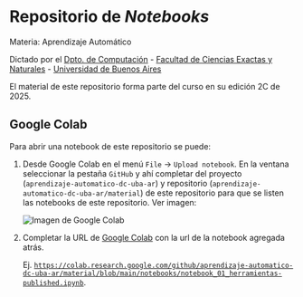 # Repositorio de _Notebooks_

Materia: Aprendizaje Automático

Dictado por el [Dpto. de Computación](https://www.dc.uba.ar/) - [Facultad de Ciencias Exactas y Naturales](https://exactas.uba.ar/) - [Universidad de Buenos Aires](https://uba.ar/)

El material de este repositorio forma parte del curso en su edición 2C de 2025.

## Google Colab

Para abrir una notebook de este repositorio se puede:

1. Desde Google Colab en el menú `File` -> `Upload notebook`. En la ventana seleccionar la pestaña `GitHub` y ahí completar del proyecto (`aprendizaje-automatico-dc-uba-ar`) y repositorio (`aprendizaje-automatico-dc-uba-ar/material`) de este repositorio para que se listen las notebooks de este repositorio. Ver imagen: 

	![Imagen de Google Colab](abrir_en_colab.png "Vista de Google Colab al poner proyecto y repositorio")


1. Completar la URL de [Google Colab](https://colab.research.google.com/) con la url de la notebook agregada atrás. 

	Ej. [`https://colab.research.google.com/github/aprendizaje-automatico-dc-uba-ar/material/blob/main/notebooks/notebook_01_herramientas-published.ipynb`](https://colab.research.google.com/github/aprendizaje-automatico-dc-uba-ar/material/blob/main/notebooks/notebook_01_herramientas-published.ipynb).





